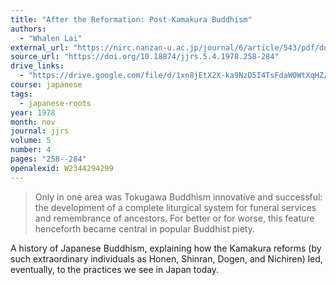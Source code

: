 ```yaml
---
title: "After the Reformation: Post-Kamakura Buddhism"
authors:
  - "Whalen Lai"
external_url: "https://nirc.nanzan-u.ac.jp/journal/6/article/543/pdf/download"
source_url: "https://doi.org/10.18874/jjrs.5.4.1978.258-284"
drive_links:
  - "https://drive.google.com/file/d/1xn8jEtX2X-ka9NzD5I4TsFdaW0WtXqHZ/view?usp=drivesdk"
course: japanese
tags:
  - japanese-roots
year: 1978
month: nov
journal: jjrs
volume: 5
number: 4
pages: "258--284"
openalexid: W2344294299
---
```


> Only in one area was Tokugawa Buddhism innovative and
successful: the development of a complete liturgical system for
funeral services and remembrance of ancestors. For better or
for worse, this feature henceforth became central in popular
Buddhist piety. 

A history of Japanese Buddhism, explaining how the Kamakura reforms (by such extraordinary individuals as Honen, Shinran, Dogen, and Nichiren) led, eventually, to the practices we see in Japan today.
